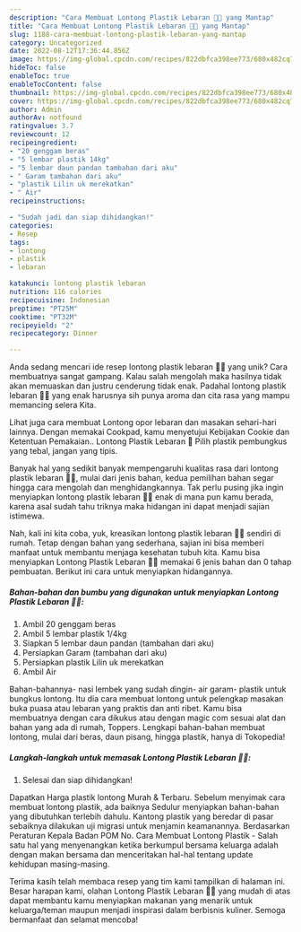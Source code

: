 ```yaml
---
description: "Cara Membuat Lontong Plastik Lebaran 💚✨ yang Mantap"
title: "Cara Membuat Lontong Plastik Lebaran 💚✨ yang Mantap"
slug: 1188-cara-membuat-lontong-plastik-lebaran-yang-mantap
category: Uncategorized
date: 2022-08-12T17:36:44.856Z
image: https://img-global.cpcdn.com/recipes/822dbfca398ee773/680x482cq70/lontong-plastik-lebaran-foto-resep-utama.jpg
hideToc: false
enableToc: true
enableTocContent: false
thumbnail: https://img-global.cpcdn.com/recipes/822dbfca398ee773/680x482cq70/lontong-plastik-lebaran-foto-resep-utama.jpg
cover: https://img-global.cpcdn.com/recipes/822dbfca398ee773/680x482cq70/lontong-plastik-lebaran-foto-resep-utama.jpg
author: Admin
authorAv: notfound
ratingvalue: 3.7
reviewcount: 12
recipeingredient:
- "20 genggam beras"
- "5 lembar plastik 14kg"
- "5 lembar daun pandan tambahan dari aku"
- " Garam tambahan dari aku"
- "plastik Lilin uk merekatkan"
- " Air"
recipeinstructions:

- "Sudah jadi dan siap dihidangkan!"
categories:
- Resep
tags:
- lontong
- plastik
- lebaran

katakunci: lontong plastik lebaran 
nutrition: 116 calories
recipecuisine: Indonesian
preptime: "PT25M"
cooktime: "PT32M"
recipeyield: "2"
recipecategory: Dinner

---
```





Anda sedang mencari ide resep lontong plastik lebaran 💚✨ yang unik? Cara membuatnya sangat gampang. Kalau salah mengolah maka hasilnya tidak akan memuaskan dan justru cenderung tidak enak. Padahal lontong plastik lebaran 💚✨ yang enak harusnya sih punya aroma dan cita rasa yang mampu memancing selera Kita.





Lihat juga cara membuat Lontong opor lebaran dan masakan sehari-hari lainnya. Dengan memakai Cookpad, kamu menyetujui Kebijakan Cookie dan Ketentuan Pemakaian.. Lontong Plastik Lebaran 💚 Pilih plastik pembungkus yang tebal, jangan yang tipis.

Banyak hal yang sedikit banyak mempengaruhi kualitas rasa dari lontong plastik lebaran 💚✨, mulai dari jenis bahan, kedua pemilihan bahan segar hingga cara mengolah dan menghidangkannya. Tak perlu pusing jika ingin menyiapkan lontong plastik lebaran 💚✨ enak di mana pun kamu berada, karena asal sudah tahu triknya maka hidangan ini dapat menjadi sajian istimewa.






Nah, kali ini kita coba, yuk, kreasikan lontong plastik lebaran 💚✨ sendiri di rumah. Tetap dengan bahan yang sederhana, sajian ini bisa memberi manfaat untuk membantu menjaga kesehatan tubuh kita. Kamu bisa menyiapkan Lontong Plastik Lebaran 💚✨ memakai 6 jenis bahan dan 0 tahap pembuatan. Berikut ini cara untuk menyiapkan hidangannya.

<!--inarticleads1-->

##### Bahan-bahan dan bumbu yang digunakan untuk menyiapkan Lontong Plastik Lebaran 💚✨:

1. Ambil 20 genggam beras
1. Ambil 5 lembar plastik 1/4kg
1. Siapkan 5 lembar daun pandan (tambahan dari aku)
1. Persiapkan  Garam (tambahan dari aku)
1. Persiapkan plastik Lilin uk merekatkan
1. Ambil  Air


Bahan-bahannya- nasi lembek yang sudah dingin- air garam- plastik untuk bungkus lontong. Itu dia cara membuat lontong untuk pelengkap masakan buka puasa atau lebaran yang praktis dan anti ribet. Kamu bisa membuatnya dengan cara dikukus atau dengan magic com sesuai alat dan bahan yang ada di rumah, Toppers. Lengkapi bahan-bahan membuat lontong, mulai dari beras, daun pisang, hingga plastik, hanya di Tokopedia! 

<!--inarticleads2-->

##### Langkah-langkah untuk memasak Lontong Plastik Lebaran 💚✨:


1. Selesai dan siap dihidangkan!

Dapatkan Harga plastik lontong Murah &amp; Terbaru. Sebelum menyimak cara membuat lontong plastik, ada baiknya Sedulur menyiapkan bahan-bahan yang dibutuhkan terlebih dahulu. Kantong plastik yang beredar di pasar sebaiknya dilakukan uji migrasi untuk menjamin keamanannya. Berdasarkan Peraturan Kepala Badan POM No. Cara Membuat Lontong Plastik - Salah satu hal yang menyenangkan ketika berkumpul bersama keluarga adalah dengan makan bersama dan menceritakan hal-hal tentang update kehidupan masing-masing. 

Terima kasih telah membaca resep yang tim kami tampilkan di halaman ini. Besar harapan kami, olahan Lontong Plastik Lebaran 💚✨ yang mudah di atas dapat membantu kamu menyiapkan makanan yang menarik untuk keluarga/teman maupun menjadi inspirasi dalam berbisnis kuliner. Semoga bermanfaat dan selamat mencoba!
